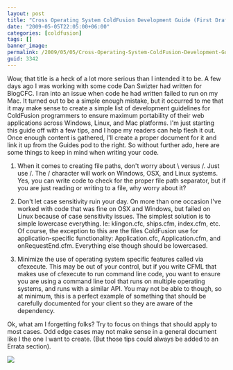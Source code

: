 ```yaml
---
layout: post
title: "Cross Operating System ColdFusion Development Guide (First Draft)"
date: "2009-05-05T22:05:00+06:00"
categories: [coldfusion]
tags: []
banner_image: 
permalink: /2009/05/05/Cross-Operating-System-ColdFusion-Development-Guide-First-Draft
guid: 3342
---
```


Wow, that title is a heck of a lot more serious than I intended it to be. A few days ago I was working with some code Dan Swizter had written for BlogCFC. I ran into an issue when code he had written failed to run on my Mac. It turned out to be a simple enough mistake, but it occurred to me that it may make sense to create a simple list of development guidelines for ColdFusion programmers to ensure maximum portability of their web applications across Windows, Linux, and Mac platforms. I'm just starting this guide off with a few tips, and I hope my readers can help flesh it out. Once enough content is gathered, I'll create a proper document for it and link it up from the Guides pod to the right. So without further ado, here are some things to keep in mind when writing your code.

1) When it comes to creating file paths, don't worry about \ versus /. Just use /. The / character will work on Windows, OSX, and Linux systems. Yes, you can write code to check for the proper file path separator, but if you are just reading or writing to a file, why worry about it?

2) Don't let case sensitivity ruin your day. On more than one occasion I've worked with code that was fine on OSX and Windows, but failed on Linux because of case sensitivity issues. The simplest solution is to simple lowercase everything. Ie: klingon.cfc, ships.cfm, index.cfm, etc. Of course, the exception to this are the files ColdFusion use for application-specific functionality: Application.cfc, Application.cfm, and onRequestEnd.cfm. Everything else though should be lowercased. 

3) Minimize the use of operating system specific features called via cfexecute. This may be out of your control, but if you write CFML that makes use of cfexecute to run command line code, you want to ensure you are using a command line tool that runs on multiple operating systems, and runs with a similar API. You may not be able to though, so at minimum, this is a perfect example of something that should be carefully documented for your client so they are aware of the dependency. 

Ok, what am I forgetting folks? Try to focus on things that should apply to most cases. Odd edge cases may not make sense in a general document like I the one I want to create. (But those tips could always be added to an Errata section). 

<img src="https://static.raymondcamden.com/images//im_a_pc_mac_linux_bsd_tronguy_hippie.jpg">